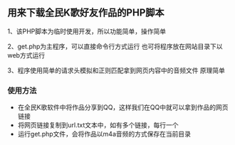 ## 用来下载全民K歌好友作品的PHP脚本
1、该PHP脚本为临时使用开发，所以功能简单，操作简单

2、get.php为主程序，可以直接命令行方式运行 也可将程序放在网站目录下以web方式运行

3、程序使用简单的请求头模拟和正则匹配拿到网页内容中的音频文件 原理简单

### 使用方法
- 在全民K歌软件中将作品分享到QQ，这样我们在QQ中就可以拿到作品的网页链接
- 将网页链接复制到url.txt文本中，如有多个链接，每行一个
- 运行get.php文件，会将作品以m4a音频的方式保存在当前目录